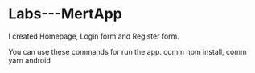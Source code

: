 # Labs---MertApp

I created Homepage, Login form and Register form. 

You can use these commands for run the app.
comm npm install, comm yarn android
